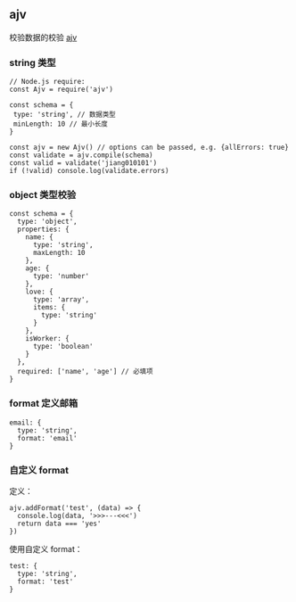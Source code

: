 ## ajv

校验数据的校验
[ajv](https://ajv.js.org/)

### string 类型

```
// Node.js require:
const Ajv = require('ajv')

const schema = {
 type: 'string', // 数据类型
 minLength: 10 // 最小长度
}

const ajv = new Ajv() // options can be passed, e.g. {allErrors: true}
const validate = ajv.compile(schema)
const valid = validate('jiang010101')
if (!valid) console.log(validate.errors)
```

### object 类型校验

```
const schema = {
  type: 'object',
  properties: {
    name: {
      type: 'string',
      maxLength: 10
    },
    age: {
      type: 'number'
    },
    love: {
      type: 'array',
      items: {
        type: 'string'
      }
    },
    isWorker: {
      type: 'boolean'
    }
  },
  required: ['name', 'age'] // 必填项
}
```

### format 定义邮箱

```
email: {
  type: 'string',
  format: 'email'
}
```

### 自定义 format

定义：

```
ajv.addFormat('test', (data) => {
  console.log(data, '>>>---<<<')
  return data === 'yes'
})
```

使用自定义 format：

```
test: {
  type: 'string',
  format: 'test'
}
```
